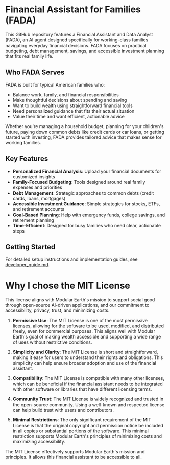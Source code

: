 # Financial Assistant for Families (FADA)

This GitHub repository features a Financial Assistant and Data Analyst (FADA), an AI agent designed specifically for working-class families navigating everyday financial decisions. FADA focuses on practical budgeting, debt management, savings, and accessible investment planning that fits real family life.

## Who FADA Serves

FADA is built for typical American families who:
- Balance work, family, and financial responsibilities  
- Make thoughtful decisions about spending and saving
- Want to build wealth using straightforward financial tools
- Need personalized guidance that fits their actual situation
- Value their time and want efficient, actionable advice

Whether you're managing a household budget, planning for your children's future, paying down common debts like credit cards or car loans, or getting started with investing, FADA provides tailored advice that makes sense for working families.

## Key Features

- **Personalized Financial Analysis**: Upload your financial documents for customized insights
- **Family-Focused Budgeting**: Tools designed around real family expenses and priorities  
- **Debt Management**: Strategic approaches to common debts (credit cards, loans, mortgages)
- **Accessible Investment Guidance**: Simple strategies for stocks, ETFs, and retirement accounts
- **Goal-Based Planning**: Help with emergency funds, college savings, and retirement planning
- **Time-Efficient**: Designed for busy families who need clear, actionable steps

## Getting Started

For detailed setup instructions and implementation guides, see [developer_guide.md](developer_guide.md).

# Why I chose the MIT License
This license aligns with Modular Earth's mission to support social good through open-source AI-driven applications, and our commitment to accessibility, privacy, trust, and minimizing costs.

1. **Permissive Use**: The MIT License is one of the most permissive licenses, allowing for the software to be used, modified, and distributed freely, even for commercial purposes. This aligns well with Modular Earth's goal of making wealth accessible and supporting a wide range of uses without restrictive conditions.

2. **Simplicity and Clarity**: The MIT License is short and straightforward, making it easy for users to understand their rights and obligations. This simplicity can help ensure broader adoption and use of the financial assistant.

3. **Compatibility**: The MIT License is compatible with many other licenses, which can be beneficial if the financial assistant needs to be integrated with other software or libraries that have different licensing terms.

4. **Community Trust**: The MIT License is widely recognized and trusted in the open-source community. Using a well-known and respected license can help build trust with users and contributors.

5. **Minimal Restrictions**: The only significant requirement of the MIT License is that the original copyright and permission notice be included in all copies or substantial portions of the software. This minimal restriction supports Modular Earth's principles of minimizing costs and maximizing accessibility.

The MIT License effectively supports Modular Earth's mission and principles. It allows this financial assistant to be accessible to all.